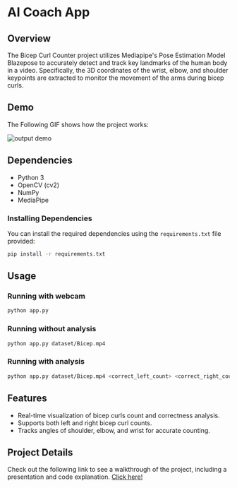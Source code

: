 # AI Coach App
## Overview


The Bicep Curl Counter project utilizes Mediapipe's Pose Estimation Model Blazepose to accurately detect and track key landmarks of the human body in a video.
Specifically, the 3D coordinates of the wrist, elbow, and shoulder keypoints are extracted to monitor the movement of the arms during bicep curls.

## Demo
The Following GIF shows how the project works:

![output demo](https://github.com/MohamedBinSalman/AI-Coach-App/blob/main/output/output.gif)



## Dependencies
- Python 3
- OpenCV (cv2)
- NumPy
- MediaPipe



### Installing Dependencies

You can install the required dependencies using the `requirements.txt` file provided:

```bash
pip install -r requirements.txt
```



## Usage

### Running with webcam

```bash
python app.py 
```

### Running without analysis

```bash
python app.py dataset/Bicep.mp4
```

### Running with analysis

```bash
python app.py dataset/Bicep.mp4 <correct_left_count> <correct_right_count> <incorrect_left_count> <incorrect_right_count>
```





## Features

- Real-time visualization of bicep curls count and correctness analysis.
- Supports both left and right bicep curl counts.
- Tracks angles of shoulder, elbow, and wrist for accurate counting.


## Project Details 

Check out the following link to see a walkthrough of the project, including a presentation and code explanation.
[Click here!](https://drive.google.com/file/d/1AwfLSHKh9_AAeYGBisp1oQ0UKX1m695i/view?usp=drivesdk)


